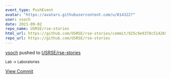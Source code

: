 ```yaml
---
event_type: PushEvent
avatar: "https://avatars.githubusercontent.com/u/814322?"
user: vsoch
date: 2021-09-02
repo_name: USRSE/rse-stories
html_url: https://github.com/USRSE/rse-stories/commit/925c9e9378c5142653eaa503131e9e944c6e6b17
repo_url: https://github.com/USRSE/rse-stories
---
```


<a href='https://github.com/vsoch' target='_blank'>vsoch</a> pushed to <a href='https://github.com/USRSE/rse-stories' target='_blank'>USRSE/rse-stories</a>

<small>Lab -> Laboratories</small>

<a href='https://github.com/USRSE/rse-stories/commit/925c9e9378c5142653eaa503131e9e944c6e6b17' target='_blank'>View Commit</a>